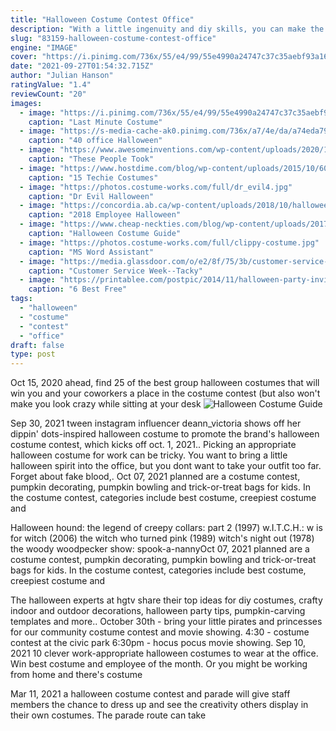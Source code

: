 ```yaml
---
title: "Halloween Costume Contest Office"
description: "With a little ingenuity and diy skills, you can make the coolest costume embodying anything you wish. It can be literally anything - character from star wars, a skeleton, a snake or even a pizza. You"
slug: "83159-halloween-costume-contest-office"
engine: "IMAGE"
cover: "https://i.pinimg.com/736x/55/e4/99/55e4990a24747c37c35aebf93a16504e--farmer-costume-fun-costumes.jpg"
date: "2021-09-27T01:54:32.715Z"
author: "Julian Hanson"
ratingValue: "1.4"
reviewCount: "20"
images:
  - image: "https://i.pinimg.com/736x/55/e4/99/55e4990a24747c37c35aebf93a16504e--farmer-costume-fun-costumes.jpg"
    caption: "Last Minute Costume"
  - image: "https://s-media-cache-ak0.pinimg.com/736x/a7/4e/da/a74eda79ab7aabf9154ef5519f2d67b3.jpg"
    caption: "40 office Halloween"
  - image: "https://www.awesomeinventions.com/wp-content/uploads/2020/10/funny-halloween-costumes-sexy-ghost.jpg"
    caption: "These People Took"
  - image: "https://www.hostdime.com/blog/wp-content/uploads/2015/10/600x450xRecently-Updated17.jpg.pagespeed.ic_.ul3FPhPfLN.jpg"
    caption: "15 Techie Costumes"
  - image: "https://photos.costume-works.com/full/dr_evil4.jpg"
    caption: "Dr Evil Halloween"
  - image: "https://concordia.ab.ca/wp-content/uploads/2018/10/halloween-Spin.jpg"
    caption: "2018 Employee Halloween"
  - image: "https://www.cheap-neckties.com/blog/wp-content/uploads/2017/10/2-min.jpg"
    caption: "Halloween Costume Guide"
  - image: "https://photos.costume-works.com/full/clippy-costume.jpg"
    caption: "MS Word Assistant"
  - image: "https://media.glassdoor.com/o/e2/8f/75/3b/customer-service-week-tacky-tourist-costume-contest.jpg"
    caption: "Customer Service Week--Tacky"
  - image: "https://printablee.com/postpic/2014/11/halloween-party-invitation-printable-free_146883.jpg"
    caption: "6 Best Free"
tags:
  - "halloween"
  - "costume"
  - "contest"
  - "office"
draft: false
type: post
---
```


Oct 15, 2020 ahead, find 25 of the best group halloween costumes that will win you and your coworkers a place in the costume contest (but also won't make you look crazy while sitting at your desk
![Halloween Costume Guide](https://www.cheap-neckties.com/blog/wp-content/uploads/2017/10/2-min.jpg "Halloween Costume Guide")

Sep 30, 2021 tween instagram influencer deann_victoria shows off her dippin&#39; dots-inspired halloween costume to promote the brand&#39;s halloween costume contest, which kicks off oct. 1, 2021.. Picking an appropriate halloween costume for work can be tricky. You want to bring a little halloween spirit into the office, but you dont want to take your outfit too far. Forget about fake blood,. Oct 07, 2021 planned are a costume contest, pumpkin decorating, pumpkin bowling and trick-or-treat bags for kids. In the costume contest, categories include best costume, creepiest costume and
<!--inArticleAds-->

<!--galleryOne-->

Halloween hound: the legend of creepy collars: part 2 (1997) w.I.T.C.H.: w is for witch (2006) the witch who turned pink (1989) witch's night out (1978) the woody woodpecker show: spook-a-nannyOct 07, 2021 planned are a costume contest, pumpkin decorating, pumpkin bowling and trick-or-treat bags for kids. In the costume contest, categories include best costume, creepiest costume and
<!--inArticleAds-->

<!--galleryTwo-->

The halloween experts at hgtv share their top ideas for diy costumes, crafty indoor and outdoor decorations, halloween party tips, pumpkin-carving templates and more.. October 30th - bring your little pirates and princesses for our community costume contest and movie showing. 4:30 - costume contest at the civic park 6:30pm - hocus pocus movie showing. Sep 10, 2021 10 clever work-appropriate halloween costumes to wear at the office. Win best costume and employee of the month.  Or you might be working from home and there's costume
<!--galleryThree-->

Mar 11, 2021 a halloween costume contest and parade will give staff members the chance to dress up and see the creativity others display in their own costumes. The parade route can take
